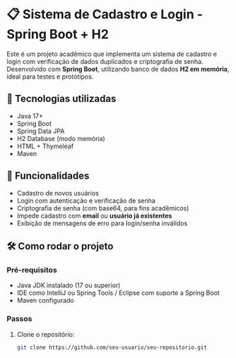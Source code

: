 # 📋 Sistema de Cadastro e Login - Spring Boot + H2

Este é um projeto acadêmico que implementa um sistema de cadastro e login com verificação de dados duplicados e criptografia de senha. Desenvolvido com **Spring Boot**, utilizando banco de dados **H2 em memória**, ideal para testes e protótipos.

## 🔧 Tecnologias utilizadas

- Java 17+
- Spring Boot
- Spring Data JPA
- H2 Database (modo memória)
- HTML + Thymeleaf
- Maven

## 📌 Funcionalidades

- Cadastro de novos usuários
- Login com autenticação e verificação de senha
- Criptografia de senha (com base64, para fins acadêmicos)
- Impede cadastro com **email** ou **usuário já existentes**
- Exibição de mensagens de erro para login/senha inválidos

## 🛠️ Como rodar o projeto

### Pré-requisitos

- Java JDK instalado (17 ou superior)
- IDE como IntelliJ ou Spring Tools / Eclipse com suporte a Spring Boot
- Maven configurado

### Passos

1. Clone o repositório:
   ```bash
   git clone https://github.com/seu-usuario/seu-repositorio.git
